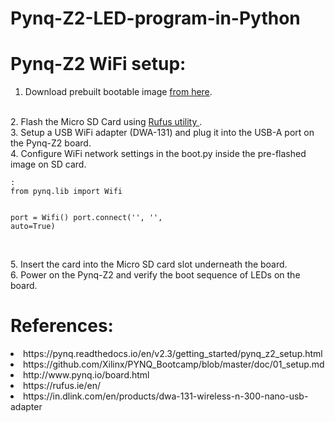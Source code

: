 # Pynq-Z2-LED-program-in-Python

# Pynq-Z2 WiFi setup:
1. Download prebuilt bootable image <a href="http://www.pynq.io/board.html"> from here</a>.
</br>
2. Flash the Micro SD Card using <a href="https://rufus.ie/en/"> Rufus utility </a>.
</br>
3. Setup a USB WiFi adapter (DWA-131) and plug it into the USB-A port on the Pynq-Z2 board.
</br>
4. Configure WiFi network settings in the boot.py inside the pre-flashed image on SD card.
<pre><code class="python">:
from pynq.lib import Wifi

port = Wifi()
port.connect('<Network-name>', '<Network-password>', auto=True)
</code></pre>
</br>
5. Insert the card into the Micro SD card slot underneath the board. 
</br>
6. Power on the Pynq-Z2 and verify the boot sequence of LEDs on the board. 

# References:
<li> https://pynq.readthedocs.io/en/v2.3/getting_started/pynq_z2_setup.html </li>
<li> https://github.com/Xilinx/PYNQ_Bootcamp/blob/master/doc/01_setup.md </li>
<li> http://www.pynq.io/board.html </li>
<li> https://rufus.ie/en/ </li>
<li> https://in.dlink.com/en/products/dwa-131-wireless-n-300-nano-usb-adapter </li>
